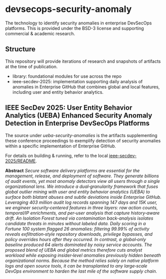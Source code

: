 # devsecops-security-anomaly
The technology to identify security anomalies in enterprise DevSecOps platforms. This is provided under the BSD-3 license and supporting commercial & academic research.

## Structure

This repository will provide iterations of research and snapshots of artifacts at the time of publication.

- library: foundational modules for use across the repo
- ieee-secdev-2025: implementation supporting daily analysis of anomalies in Enterprise GitHub that combines global and local features, including user and entity behavior analytics.

## IEEE SecDev 2025: User Entity Behavior Analytics (UEBA) Enhanced Security Anomaly Detection in Enterprise DevSecOps Platforms

The source under *ueba-security-anomalies* is the artifacts supplementing these conference proceedings to exemplify detection of security anomalies within a specific implementation of Enterprise GitHub.

For details on building & running, refer to the local [ieee-secdev-2025/README](ieee-secdev-2025/README.md).

**Abstract**
*Secure software delivery platforms are essential for the management, release, and deployment of software. They generate billions of audit events, yet most anomaly detectors view all users through a single organizational lens. We introduce a dual‑granularity framework that fuses global outlier mining with user and entity behavior analytics (UEBA) to surface both blatant abuses and subtle deviations inside Enterprise GitHub. Leveraging 403 million audit log records spanning 147 days and 15K user, we engineer security‑centered features in three layers: raw action counts, temporal/IP enrichments, and per‑user analysis that capture history‑aware drift. An Isolation Forest tuned via contamination back-analysis isolates candidate threats in minutes without labeled data. Daily scoring in a Fortune 100 system flagged 26 anomalies: filtering 99.99\% of activity reveals exfiltration‑style repository downloads, privilege bypasses, and policy overrides hours after they occurred. In contrast, a global‑only baseline produced 64 alerts dominated by noisy service accounts. The proposed blend of UEBA and global metrics therefore cuts analyst workload while exposing insider‑level anomalies previously hidden beneath organizational norms. Because the method relies solely on native platform logs and open source tools, it can be transplanted to any large‑scale DevOps environment to harden the last mile of the software supply chain.*
